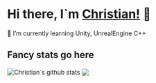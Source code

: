 # Hi there, I`m [Christian!](https://christian-stockinger.de/) 👋

🌱 I’m currently learning Unity, UnrealEngine C++

## Fancy stats go here

<img align="center" src="https://github-readme-stats.vercel.app/api?username=christian-stockinger&count_private=true&show_icons=true&theme=radical&include_all_commits=true" alt="Christian´s github stats" />  <img align="center" src="https://github-readme-stats.vercel.app/api/top-langs/?username=christian-stockinger&layout=compact&theme=radical" />

<!--
**christian-stockinger/christian-stockinger** is a ✨ _special_ ✨ repository because its `README.md` (this file) appears on your GitHub profile.

Here are some ideas to get you started:

- 🔭 I’m currently working on ...
- 🌱 I’m currently learning ...
- 👯 I’m looking to collaborate on ...
- 🤔 I’m looking for help with ...
- 💬 Ask me about ...
- 📫 How to reach me: ...
- 😄 Pronouns: ...
- ⚡ Fun fact: ...
-->
